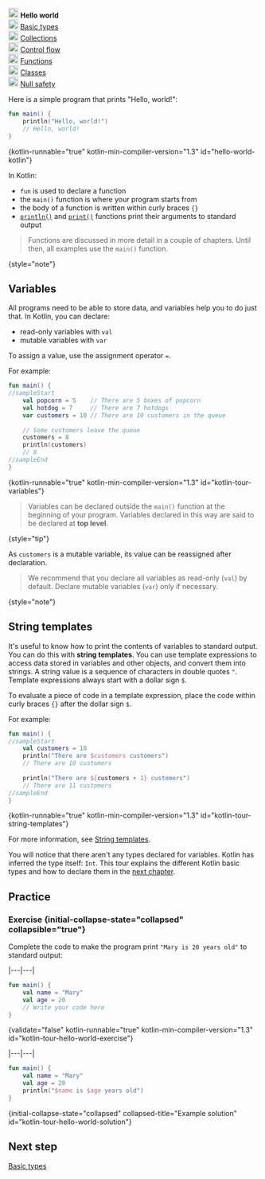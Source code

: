 [//]: # (title: Hello world)

<microformat>
    <p><img src="icon-1.svg" width="20" alt="First step" /> <strong>Hello world</strong><br />
        <img src="icon-2-todo.svg" width="20" alt="Second step" /> <a href="kotlin-tour-basic-types.md">Basic types</a><br />
        <img src="icon-3-todo.svg" width="20" alt="Third step" /> <a href="kotlin-tour-collections.md">Collections</a><br />
        <img src="icon-4-todo.svg" width="20" alt="Fourth step" /> <a href="kotlin-tour-control-flow.md">Control flow</a><br />
        <img src="icon-5-todo.svg" width="20" alt="Fifth step" /> <a href="kotlin-tour-functions.md">Functions</a><br />
        <img src="icon-6-todo.svg" width="20" alt="Sixth step" /> <a href="kotlin-tour-classes.md">Classes</a><br />
        <img src="icon-7-todo.svg" width="20" alt="Final step" /> <a href="kotlin-tour-null-safety.md">Null safety</a></p>
</microformat>

Here is a simple program that prints "Hello, world!":

```kotlin
fun main() {
    println("Hello, world!")
    // Hello, world!
}
```
{kotlin-runnable="true" kotlin-min-compiler-version="1.3" id="hello-world-kotlin"}

In Kotlin:
* `fun` is used to declare a function
* the `main()` function is where your program starts from
* the body of a function is written within curly braces `{}`
* [`println()`](https://kotlinlang.org/api/latest/jvm/stdlib/kotlin.io/println.html) and [`print()`](https://kotlinlang.org/api/latest/jvm/stdlib/kotlin.io/print.html) functions print their arguments to standard output

> Functions are discussed in more detail in a couple of chapters. Until then, all examples use the `main()` function.
> 
{style="note"}

## Variables

All programs need to be able to store data, and variables help you to do just that. In Kotlin, you can declare:
* read-only variables with `val`
* mutable variables with `var`

To assign a value, use the assignment operator `=`.

For example:

```kotlin
fun main() { 
//sampleStart
    val popcorn = 5    // There are 5 boxes of popcorn
    val hotdog = 7     // There are 7 hotdogs
    var customers = 10 // There are 10 customers in the queue
    
    // Some customers leave the queue
    customers = 8
    println(customers)
    // 8
//sampleEnd
}
```
{kotlin-runnable="true" kotlin-min-compiler-version="1.3" id="kotlin-tour-variables"}

> Variables can be declared outside the `main()` function at the beginning of your program. Variables declared in this way
> are said to be declared at **top level**.
> 
{style="tip"}

As `customers` is a mutable variable, its value can be reassigned after declaration.

> We recommend that you declare all variables as read-only (`val`) by default. Declare mutable variables (`var`) only if 
> necessary.
> 
{style="note"}

## String templates

It's useful to know how to print the contents of variables to standard output. You can do this with **string templates**. 
You can use template expressions to access data stored in variables and other objects, and convert them into strings.
A string value is a sequence of characters in double quotes `"`. Template expressions always start with a dollar sign `$`.

To evaluate a piece of code in a template expression, place the code within curly braces `{}` after the dollar sign `$`.

For example:

```kotlin
fun main() { 
//sampleStart
    val customers = 10
    println("There are $customers customers")
    // There are 10 customers
    
    println("There are ${customers + 1} customers")
    // There are 11 customers
//sampleEnd
}
```
{kotlin-runnable="true" kotlin-min-compiler-version="1.3" id="kotlin-tour-string-templates"}

For more information, see [String templates](strings.md).

You will notice that there aren't any types declared for variables. Kotlin has inferred the type itself: `Int`. This tour
explains the different Kotlin basic types and how to declare them in the [next chapter](kotlin-tour-basic-types.md).

## Practice

### Exercise {initial-collapse-state="collapsed" collapsible="true"}

Complete the code to make the program print `"Mary is 20 years old"` to standard output:

|---|---|
```kotlin
fun main() {
    val name = "Mary"
    val age = 20
    // Write your code here
}
```
{validate="false" kotlin-runnable="true" kotlin-min-compiler-version="1.3" id="kotlin-tour-hello-world-exercise"}

|---|---|
```kotlin
fun main() {
    val name = "Mary"
    val age = 20
    println("$name is $age years old")
}
```
{initial-collapse-state="collapsed" collapsed-title="Example solution" id="kotlin-tour-hello-world-solution"}

## Next step

[Basic types](kotlin-tour-basic-types.md)